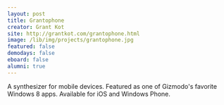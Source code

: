 ```yaml
---
layout: post
title: Grantophone
creator: Grant Kot
site: http://grantkot.com/grantophone.html
image: /lib/img/projects/grantophone.jpg
featured: false
demodays: false
eboard: false
alumni: true
---
```

A synthesizer for mobile devices. Featured as one of Gizmodo's favorite Windows 8 apps. Available for iOS and Windows Phone.